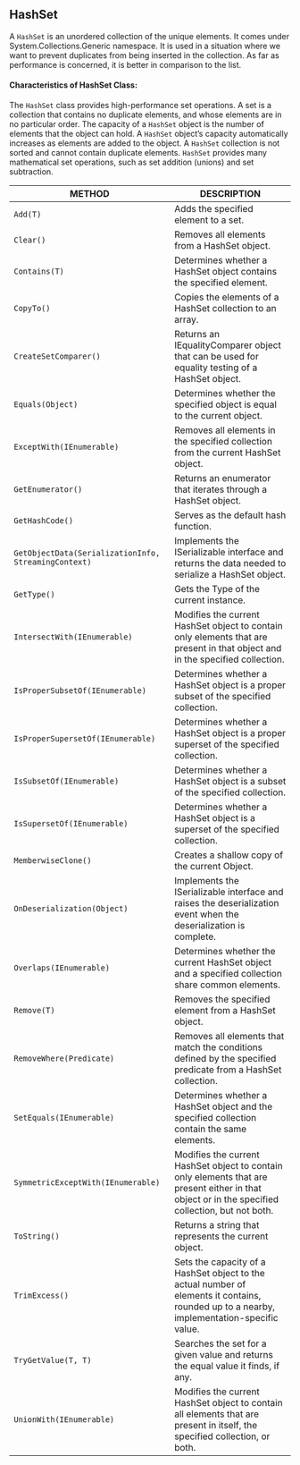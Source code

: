 ## HashSet

A <code>HashSet<T></code> is an unordered collection of the unique elements. It comes under System.Collections.Generic namespace. It is used in a situation where we want to prevent duplicates from being inserted in the collection. As far as performance is concerned, it is better in comparison to the list.

#### Characteristics of HashSet Class:

The <code>HashSet<T></code> class provides high-performance set operations. A set is a collection that contains no duplicate elements, and whose elements are in no particular order.
The capacity of a <code>HashSet<T></code> object is the number of elements that the object can hold.
A <code>HashSet<T></code> object’s capacity automatically increases as elements are added to the object.
A <code>HashSet<T></code> collection is not sorted and cannot contain duplicate elements.
<code>HashSet<T></code> provides many mathematical set operations, such as set addition (unions) and set subtraction.

|METHOD|DESCRIPTION|
|---|---|
|<code>Add(T)<code>|Adds the specified element to a set.|
|<code>Clear()<code>|Removes all elements from a HashSet object.|
|<code>Contains(T)<code>|Determines whether a HashSet object contains the specified element.|
|<code>CopyTo()<code>|Copies the elements of a HashSet collection to an array.|
|<code>CreateSetComparer()<code>|Returns an IEqualityComparer object that can be used for equality testing of a HashSet object.|
|<code>Equals(Object)<code>|Determines whether the specified object is equal to the current object.|
|<code>ExceptWith(IEnumerable)<code>|Removes all elements in the specified collection from the current HashSet object.|
|<code>GetEnumerator()<code>|Returns an enumerator that iterates through a HashSet object.|
|<code>GetHashCode()<code>|Serves as the default hash function.|
|<code>GetObjectData(SerializationInfo, StreamingContext)<code>|Implements the ISerializable interface and returns the data needed to serialize a HashSet object.|
|<code>GetType()<code>|Gets the Type of the current instance.|
|<code>IntersectWith(IEnumerable)<code>|Modifies the current HashSet object to contain only elements that are present in that object and in the specified collection.|
|<code>IsProperSubsetOf(IEnumerable)<code>|Determines whether a HashSet object is a proper subset of the specified collection.|
|<code>IsProperSupersetOf(IEnumerable)<code>|Determines whether a HashSet object is a proper superset of the specified collection.|
|<code>IsSubsetOf(IEnumerable)<code>|Determines whether a HashSet object is a subset of the specified collection.|
|<code>IsSupersetOf(IEnumerable)<code>|Determines whether a HashSet object is a superset of the specified collection.|
|<code>MemberwiseClone()<code>|Creates a shallow copy of the current Object.|
|<code>OnDeserialization(Object)<code>|Implements the ISerializable interface and raises the deserialization event when the deserialization is complete.|
|<code>Overlaps(IEnumerable)<code>|Determines whether the current HashSet object and a specified collection share common elements.|
|<code>Remove(T)<code>|Removes the specified element from a HashSet object.|
|<code>RemoveWhere(Predicate)<code>|Removes all elements that match the conditions defined by the specified predicate from a HashSet collection.|
|<code>SetEquals(IEnumerable)<code>|Determines whether a HashSet object and the specified collection contain the same elements.|
|<code>SymmetricExceptWith(IEnumerable)<code>|Modifies the current HashSet object to contain only elements that are present either in that object or in the specified collection, but not both.|
|<code>ToString()<code>|Returns a string that represents the current object.|
|<code>TrimExcess()<code>|Sets the capacity of a HashSet object to the actual number of elements it contains, rounded up to a nearby, implementation-specific value.|
|<code>TryGetValue(T, T)<code>|Searches the set for a given value and returns the equal value it finds, if any.|
|<code>UnionWith(IEnumerable)<code>|Modifies the current HashSet object to contain all elements that are present in itself, the specified collection, or both.|